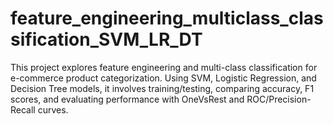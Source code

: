 # feature_engineering_multiclass_classification_SVM_LR_DT
This project explores feature engineering and multi-class classification for e-commerce product categorization. Using SVM, Logistic Regression, and Decision Tree models, it involves training/testing, comparing accuracy, F1 scores, and evaluating performance with OneVsRest and ROC/Precision-Recall curves.
